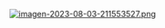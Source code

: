 [![imagen-2023-08-03-211553527.png](https://i.postimg.cc/B6G3RSMy/imagen-2023-08-03-211553527.png)](https://postimg.cc/yJn2ZHqX)

